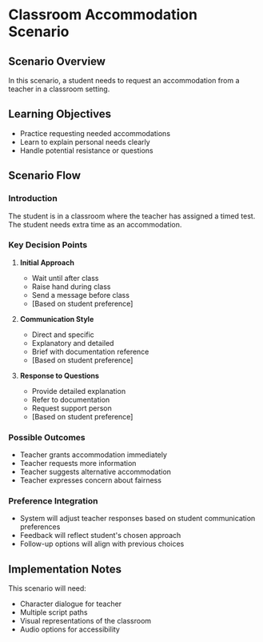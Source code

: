# Classroom Accommodation Scenario

## Scenario Overview
In this scenario, a student needs to request an accommodation from a teacher in a classroom setting.

## Learning Objectives
- Practice requesting needed accommodations
- Learn to explain personal needs clearly
- Handle potential resistance or questions

## Scenario Flow

### Introduction
The student is in a classroom where the teacher has assigned a timed test. The student needs extra time as an accommodation.

### Key Decision Points
1. **Initial Approach**
   - Wait until after class
   - Raise hand during class
   - Send a message before class
   - [Based on student preference]

2. **Communication Style**
   - Direct and specific
   - Explanatory and detailed
   - Brief with documentation reference
   - [Based on student preference]

3. **Response to Questions**
   - Provide detailed explanation
   - Refer to documentation
   - Request support person
   - [Based on student preference]

### Possible Outcomes
- Teacher grants accommodation immediately
- Teacher requests more information
- Teacher suggests alternative accommodation
- Teacher expresses concern about fairness

### Preference Integration
- System will adjust teacher responses based on student communication preferences
- Feedback will reflect student's chosen approach
- Follow-up options will align with previous choices

## Implementation Notes
This scenario will need:
- Character dialogue for teacher
- Multiple script paths
- Visual representations of the classroom
- Audio options for accessibility
